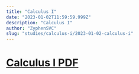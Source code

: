 ```yaml
---
title: "Calculus I"
date: "2023-01-02T11:59:59.999Z"
description: "Calculus I"
author: "ZyphenSVC"
slug: "studies/calculus-i/2023-01-02-calculus-i"
---
```


# [Calculus I PDF](./Calculus.pdf)